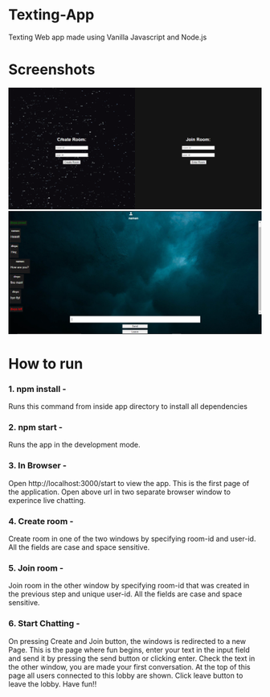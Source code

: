 # Texting-App
Texting Web app made using Vanilla Javascript and Node.js

# Screenshots
![enter room](start.PNG)
![room](room.PNG)

# How to run

### 1. npm install -
Runs this command from inside app directory to install all dependencies


### 2. npm start -
Runs the app in the development mode.


### 3. In Browser - 
Open http://localhost:3000/start to view the app.
This is the first page of the application.
Open above url in two separate browser window to experince live chatting.


### 4. Create room - 
Create room in one of the two windows by specifying room-id and user-id.
All the fields are case and space sensitive.


### 5. Join room - 
Join room in the other window by specifying room-id that was created in the previous step and unique user-id.
All the fields are case and space sensitive.


### 6. Start Chatting - 
On pressing Create and Join button, the windows is redirected to a new Page.
This is the page where fun begins, enter your text in the input field and send it by pressing the send button or clicking enter.
Check the text in the other window, you are made your first conversation.
At the top of this page all users connected to this lobby are shown.
Click leave button to leave the lobby.
Have fun!!

